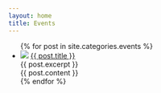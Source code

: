 ```yaml
---
layout: home
title: Events
---
```

<ul>
  {% for post in site.categories.events %}
    <li>
      <img src="{{ post.images.first }}">
      <a href="{{ post.url }}">{{ post.title }}</a>
      <div class="excerpt">
      	{{ post.excerpt }}
      </div>
      <div class="full-content">
      	{{ post.content }}
      </div>
    </li>
  {% endfor %}
</ul>